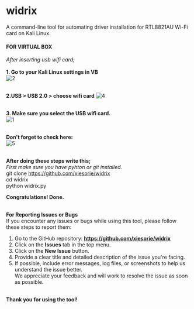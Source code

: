 # widrix
A command-line tool for automating driver installation for RTL8821AU Wi-Fi card on Kali Linux.

<h4>FOR VIRTUAL BOX</h4>

<i>After inserting usb wifi card;</i> <br>
<br>
<b>1. Go to your Kali Linux settings in VB</b> <br>
![2](https://github.com/user-attachments/assets/ec8e5551-0cfe-4550-ba8d-7883ed2b7c69) 
<br>
<br>

<b>2.USB > USB 2.0 > choose wifi card</b> 
![4](https://github.com/user-attachments/assets/3056477f-189d-426a-b259-944c5e6d5334)
<br>
<br>

<b>3. Make sure you select the USB wifi card.</b> <br>
![1](https://github.com/user-attachments/assets/7547979b-2edf-453a-8c00-41d3273ae9e1)
<br>
<br>

<b>Don't forget to check here:</b> <br>
![5](https://github.com/user-attachments/assets/15d159c6-3311-4560-b382-e7ed08e92973)
<br>
<br>

<b>After doing these steps write this;</b> <br>
<i>First make sure you have pyhton or git installed.</i> <br>
git clone https://github.com/xiesorie/widrix <br>
cd widrix <br>
python widrix.py <br>

<b>Congratulations! Done.</b> <br> <br>

<b>For Reporting Issues or Bugs</b> 
<br>
If you encounter any issues or bugs while using this tool, please follow these steps to report them: 
1. Go to the GitHub repository: <b>https://github.com/xiesorie/widrix</b> <br>
2. Click on the <b>Issues</b> tab in the top menu. <br>
3. Click on the <b>New Issue</b> button. <br>
4. Provide a clear title and detailed description of the issue you're facing. <br>
5. If possible, include error messages, log files, or screenshots to help us understand the issue better. <br>
We appreciate your feedback and will work to resolve the issue as soon as possible. <br>
<br>
<b>Thank you for using the tool! </b>




